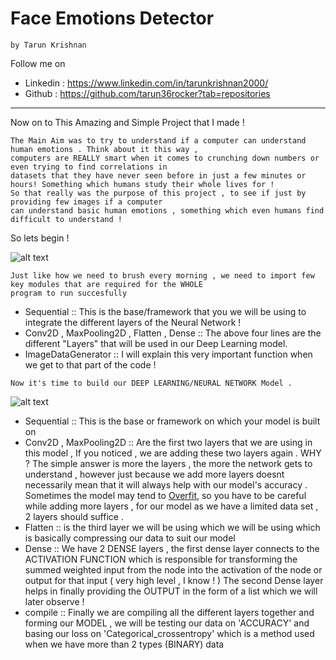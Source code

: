 # **Face Emotions Detector**
    by Tarun Krishnan
 Follow me on
   * Linkedin : https://www.linkedin.com/in/tarunkrishnan2000/
   * Github : https://github.com/tarun36rocker?tab=repositories
   -------------------------------------------------------------
 Now on to This Amazing and Simple Project that I made !
      
    The Main Aim was to try to understand if a computer can understand human emotions . Think about it this way ,
    computers are REALLY smart when it comes to crunching down numbers or even trying to find correlations in 
    datasets that they have never seen before in just a few minutes or hours! Something which humans study their whole lives for !
    So that really was the purpose of this project , to see if just by providing few images if a computer
    can understand basic human emotions , something which even humans find difficult to understand !
 So lets begin !   
    
 ![alt text](https://github.com/tarun36rocker/Open-contributions/blob/master/pic1.png)
 
    Just like how we need to brush every morning , we need to import few key modules that are required for the WHOLE
    program to run succesfully
    
   * Sequential :: This is the base/framework that you we will be using to integrate the different layers of the Neural Network !
   * Conv2D , MaxPooling2D , Flatten , Dense :: The above four lines are the different "Layers" that will be used in our Deep Learning model. 
   * ImageDataGenerator :: I will explain this very important function when we get to that part of the code !
   
    Now it's time to build our DEEP LEARNING/NEURAL NETWORK Model .   
   
  ![alt text](https://github.com/tarun36rocker/Open-contributions/blob/master/pic2.png)
   * Sequential :: This is the base or framework on which your model is built on
   * Conv2D , MaxPooling2D :: Are the first two layers that we are using in this model ,
   If you noticed , we are adding these two layers again . WHY ?
   The simple answer is more the layers , the more the network gets to understand , however just because we add more layers
   doesnt necessarily mean that it will always help with our model's accuracy . Sometimes the model may tend to [Overfit](https://www.investopedia.com/terms/o/overfitting.asp#:~:text=Overfitting%20is%20a%20modeling%20error,in%20the%20data%20under%20study.),
   so you have to be careful while adding more layers , for our model as we have a limited data set , 2 layers should suffice .
   * Flatten :: is the third layer we will be using which we will be using which is basically compressing our data to suit our model 
   * Dense :: We have 2 DENSE layers , the first dense layer connects to the ACTIVATION FUNCTION which is responsible for transforming
   the summed weighted input from the node into the activation of the node or output for that input ( very high level , I know ! )
   The second Dense layer helps in finally providing the OUTPUT in the form of a list which we will later observe !
   * compile :: Finally we are compiling all the different layers together and forming our MODEL , we will be testing our data
   on 'ACCURACY' and  basing our loss on 'Categorical_crossentropy' which is a method used when we have more than 2 types (BINARY) data
   
   
   
 
 
    
    
    
    
    
    
    
    
    
   

